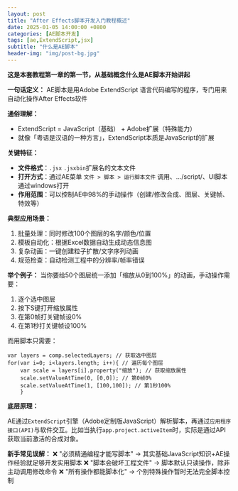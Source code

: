 ```yaml
---
layout: post
title: "After Effects脚本开发入门教程概述"
date: 2025-01-05 14:00:00 +0800  
categories: [AE脚本开发]
tags: [ae,ExtendScript,jsx]
subtitle: "什么是AE脚本"
header-img: "img/post-bg.jpg"  
---
```




**这是本套教程第一章的第一节，从基础概念什么是AE脚本开始讲起**

**一句话定义：**
AE脚本是用Adobe ExtendScript 语言代码编写的程序，专门用来自动化操作After Effects软件

**通俗理解：**

- ExtendScript = JavaScript（基础） + Adobe扩展（特殊能力）
- 就像「粤语是汉语的一种方言」，ExtendScript本质是JavaScript的扩展

**关键特征：**

- **文件格式**：`.jsx` `.jsxbin`扩展名的文本文件
- **打开方式**：通过AE菜单 `文件 > 脚本 > 运行脚本文件` 调用、.../script/、UI脚本通过windows打开
- **作用范围**：可以控制AE中98%的手动操作（创建/修改合成、图层、关键帧、特效等）

**典型应用场景：**

1. 批量处理：同时修改100个图层的名字/颜色/位置
2. 模板自动化：根据Excel数据自动生成动态信息图
3. 复杂动画：一键创建粒子扩散/文字序列动画
4. 规范检查：自动检测工程中的分辨率/帧率错误

**举个例子：**
当你要给50个图层统一添加「缩放从0到100%」的动画，手动操作需要：

1. 逐个选中图层
2. 按下S键打开缩放属性
3. 在第0帧打关键帧设0%
4. 在第1秒打关键帧设100%

而用脚本只需要：

```
var layers = comp.selectedLayers; // 获取选中图层
for(var i=0; i<layers.length; i++){ // 遍历每个图层
    var scale = layers[i].property("缩放"); // 获取缩放属性
    scale.setValueAtTime(0, [0,0]); // 第0帧0%
    scale.setValueAtTime(1, [100,100]); // 第1秒100%
    }
```

**底层原理：**

AE通过`ExtendScript`引擎（Adobe定制版JavaScript）解析脚本，再通过`应用程序接口(API)`与软件交互。比如当执行`app.project.activeItem`时，实际是通过API获取当前激活的合成对象。

**新手常见误解：**
❌ "必须精通编程才能写脚本" → 其实基础JavaScript知识+AE操作经验就足够开发实用脚本
❌ "脚本会破坏工程文件" → 脚本默认只读操作，除非主动调用修改命令
❌ "所有操作都能脚本化" → 个别特殊操作暂时无法完全脚本控制